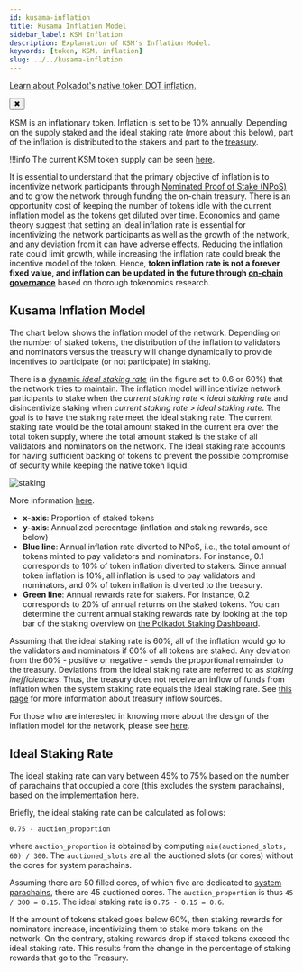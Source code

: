 ```yaml
---
id: kusama-inflation
title: Kusama Inflation Model
sidebar_label: KSM Inflation
description: Explanation of KSM's Inflation Model.
keywords: [token, KSM, inflation]
slug: ../../kusama-inflation
---
```


<!-- MessageBox -->
<div id="messageBox" class="floating-message-box">
  <p>
    <a href="../learn/learn-inflation.md" target="_blank" rel="noopener noreferrer">
      Learn about Polkadot's native token DOT inflation.
    </a>
  </p>
  <button class="close-messagebox" aria-label="Close message">✖</button>
</div>

KSM is an inflationary token. Inflation is set to be 10% annually. Depending on the supply staked
and the ideal staking rate (more about this below), part of the inflation is distributed to the
stakers and part to the [treasury](../learn/learn-polkadot-opengov-treasury.md).

!!!info The current KSM token supply can be seen [here](../general/chain-state-values.md).

It is essential to understand that the primary objective of inflation is to incentivize network
participants through
[Nominated Proof of Stake (NPoS)](../learn/learn-consensus.md#nominated-proof-of-stake) and to grow the
network through funding the on-chain treasury. There is an opportunity cost of keeping the number of
tokens idle with the current inflation model as the tokens get diluted over time. Economics and game
theory suggest that setting an ideal inflation rate is essential for incentivizing the network
participants as well as the growth of the network, and any deviation from it can have adverse
effects. Reducing the inflation rate could limit growth, while increasing the inflation rate could
break the incentive model of the token. Hence, **token inflation rate is not a forever fixed value,
and inflation can be updated in the future through
[on-chain governance](../learn/learn-polkadot-opengov.md)** based on thorough tokenomics research.

## Kusama Inflation Model

The chart below shows the inflation model of the network. Depending on the number of staked tokens,
the distribution of the inflation to validators and nominators versus the treasury will change
dynamically to provide incentives to participate (or not participate) in staking.

There is a [dynamic _ideal staking rate_](#ideal-staking-rate) (in the figure set to 0.6 or 60%)
that the network tries to maintain. The inflation model will incentivize network participants to
stake when the _current staking rate_ < _ideal staking rate_ and disincentivize staking when
_current staking rate_ > _ideal staking rate_. The goal is to have the staking rate meet the ideal
staking rate. The current staking rate would be the total amount staked in the current era over the
total token supply, where the total amount staked is the stake of all validators and nominators on
the network. The ideal staking rate accounts for having sufficient backing of tokens to prevent the possible compromise of security while keeping the native token liquid.

![staking](../assets/rewards-inflation.png)

More information [here](https://research.web3.foundation/Polkadot/overview/token-economics).

- **x-axis**: Proportion of staked tokens
- **y-axis**: Annualized percentage (inflation and staking rewards, see below)
- **Blue line**: Annual inflation rate diverted to NPoS, i.e., the total amount of tokens minted to pay validators and nominators. For instance, 0.1 corresponds to 10% of token inflation diverted to stakers. Since annual token inflation is 10%, all inflation is used to pay validators and nominators, and 0% of token inflation is diverted to the treasury.
- **Green line**: Annual rewards rate for stakers. For instance, 0.2 corresponds to 20% of annual returns on the staked tokens. You can determine the current annual staking rewards rate by looking at the top bar of the staking overview on [the Polkadot Staking Dashboard](https://staking.polkadot.cloud/#/overview).

Assuming that the ideal staking rate is 60%, all of the inflation would go to the validators and
nominators if 60% of all tokens are staked. Any deviation from the 60% - positive or negative -
sends the proportional remainder to the treasury. Deviations from the ideal staking rate are
referred to as _staking inefficiencies_. Thus, the treasury does not receive an inflow of funds from
inflation when the system staking rate equals the ideal staking rate. See
[this page](../learn/learn-polkadot-opengov-treasury.md) for more information about treasury inflow
sources.

For those who are interested in knowing more about the design of the inflation model for the
network, please see [here](https://research.web3.foundation/Polkadot/overview/token-economics).

## Ideal Staking Rate

The ideal staking rate can vary between 45% to 75% based on the number of parachains that occupied a
core (this excludes the system parachains), based on the implementation
[here](https://github.com/paritytech/polkadot-sdk/blob/cd901764a52edc04a6d22bea3a526def593ab2a7/polkadot/runtime/common/src/impls.rs#L80).

Briefly, the ideal staking rate can be calculated as follows:

`0.75 - auction_proportion`

where `auction_proportion` is obtained by computing `min(auctioned_slots, 60) / 300`. The
`auctioned_slots` are all the auctioned slots (or cores) without the cores for system parachains.

Assuming there are 50 filled cores, of which five are dedicated to
[system parachains](../learn/learn-system-chains.md), there are 45 auctioned cores. The
`auction_proportion` is thus `45 / 300 = 0.15`. The ideal staking rate is `0.75 - 0.15 = 0.6`.

If the amount of tokens staked goes below 60%, then staking rewards for nominators increase,
incentivizing them to stake more tokens on the network. On the contrary, staking rewards drop if
staked tokens exceed the ideal staking rate. This results from the change in the percentage of
staking rewards that go to the Treasury.
